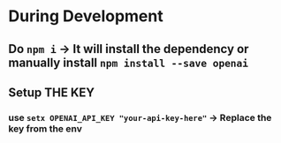 # During Development
## Do `npm i` -> It will install the dependency or manually install `npm install --save openai`
## Setup THE KEY
### use `setx OPENAI_API_KEY "your-api-key-here"`    -> Replace the key from the env